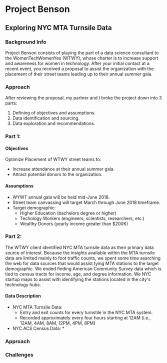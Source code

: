 # Project Benson
## Exploring NYC MTA Turnsile Data

### Background Info
Project Benson consists of playing the part of a data science consultant to the WomenTechWomenYes (WTWY), whose charter is to increase support and awareness for women in technology.  After your initial contact at a recent event, you received a proposal to assist the organization with the placement of their street teams leading up to their annual summer gala.

### Approach
After reviewing the proposal, my partner and I broke the project down into 3 parts:
1. Defining of objectives and assumptions. 
2. Data identification and sourcing.
3. Data exploration and recommendations.

### Part 1:
#### Objectives
Optimize Placement of WTWY street teams to:
* Increase attendance at their annual summer gala.
* Attract potential donors to the organization.

#### Assumptions
* WYWT annual gala will be held mid-June 2018.
* Street team canvassing will target March through June 2018 timeframe.
* Target demographic:
    * Higher Education (bachelors degree or higher)
    * Techology Workers (engineers, scientists, researchers, etc.)
    * Wealthy Donors (yearly income greater than $200K)

### Part 2:
The WTWY client identified NYC MTA turnsile data as their primary data source of interest.  Because the insights available within the MTA turnsile data are limited mainly to foot traffic counts, we spent some time searching the web for data sources that would assist tying MTA stations to the target demographic.  We ended finding American Community Survey data which is tied to census tracts for income, age, and degree information.  We  NYC startup maps to assist with identifying the stations located in the city's technology hubs. 

#### Data Description
* NYC MTA Turnsile Data:
    * Entry and exit counts for every turnstile in the NYC MTA system.
    * Recorded approximately every four hours starting at 12AM (i.e., 12AM, 4AM, 8AM, 12PM, 4PM, 8PM)
* NYC ACS Census Data:
    * 
    
### Approach


### Challenges
 
